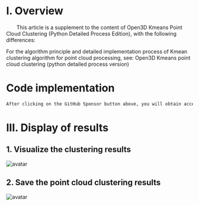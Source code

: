 #  I. Overview 

   This article is a supplement to the content of Open3D Kmeans Point Cloud Clustering (Python Detailed Process Edition), with the following differences: 

 For the algorithm principle and detailed implementation process of Kmean clustering algorithm for point cloud processing, see: Open3D Kmeans point cloud clustering (python detailed process version) 

#  Code implementation 

  ```python  
After clicking on the GitHub Sponsor button above, you will obtain access permissions to my private code repository ( https://github.com/slowlon/my_code_bar ) to view this blog code. By searching the code number of this blog, you can find the code you need, code number is: 2024020309574468978
  ```  
#  III. Display of results 

##  1. Visualize the clustering results 

 ![avatar]( 8f7b08ac994449d9a390c55e0a6abf45.png) 

##  2. Save the point cloud clustering results 

 ![avatar]( 571158822c5b4612811f44d24cd39662.png) 

